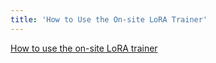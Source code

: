 ```yaml
---
title: 'How to Use the On-site LoRA Trainer'
---
```


[How to use the on-site LoRA trainer](https://www.youtube.com/embed/F1V8EyHez70?si=ttG0uSf5mmHHROEb)
